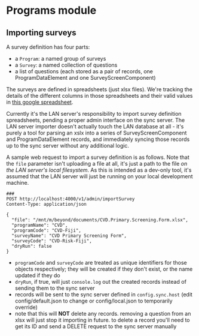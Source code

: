 # Programs module

## Importing surveys

A survey definition has four parts:
- a `Program`: a named group of surveys
- a `Survey`: a named collection of questions
- a list of questions (each stored as a pair of records, one ProgramDataElement 
and one SurveyScreenComponent)

The surveys are defined in spreadsheets (just xlsx files). We're tracking the
details of the different columns in those spreadsheets and their valid values
in [this google spreadsheet](https://docs.google.com/spreadsheets/d/1qwfw1AOED7WiElOCJwt_VHo_JaDhr6ZIiJMqjRCXajQ/edit#gid=1797422705).

Currently it's the LAN server's responsibility to import survey definition 
spreadsheets, pending a proper admin interface on the sync server. The LAN server
importer doesn't actually touch the LAN database at all - it's purely a tool for
parsing an xslx into a series of SurveyScreenComponent and ProgramDataElement records,
and immediately syncing those records up to the sync server without any additional
logic.

A sample web request to import a survey definition is as follows. Note that the
`file` parameter isn't uploading a file at all, it's just a path to the file 
_on the LAN server's local filesystem_. As this is intended as a dev-only tool,
it's assumed that the LAN server will just be running on your local development
machine.

```
###
POST http://localhost:4000/v1/admin/importSurvey
Content-Type: application/json

{
  "file": "/mnt/m/beyond/documents/CVD.Primary.Screening.Form.xlsx",
  "programName": "CVD",
  "programCode": "CVD-Fiji",
  "surveyName": "CVD Primary Screening Form",
  "surveyCode": "CVD-Risk-Fiji",
  "dryRun": false
}
```

- `programCode` and `surveyCode` are treated as unique identifiers for those
objects respectively; they will be created if they don't exist, or the name updated
if they do
- `dryRun`, if true, will just `console.log` out the created records instead of
sending them to the sync server
- records will be sent to the sync server defined in `config.sync.host` (edit
config/default.json to change or config/local.json to temporarily override)
- note that this will **NOT** delete any records. removing a question from an
xlsx will just stop it importing in future. to delete a record you'll need to 
get its ID and send a DELETE request to the sync server manually
